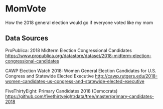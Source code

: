 # MomVote
How the 2018 general election would go if everyone voted like my mom

## Data Sources

ProPublica: 2018 Midterm Election Congressional Candidates
https://www.propublica.org/datastore/dataset/2018-midterm-election-congressional-candidates

CAWP Election Watch 2018: Women General Election Candidates for U.S. Congress and Statewide Elected Executive
http://cawp.rutgers.edu/2018-women-candidates-us-congress-and-statewide-elected-executive

FiveThirtyEight: Primary Candidates 2018 (Democrats)
https://github.com/fivethirtyeight/data/tree/master/primary-candidates-2018
